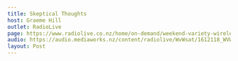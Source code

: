 ```yaml
---
title: Skeptical Thoughts
host: Graeme Hill
outlet: RadioLive
page: https://www.radiolive.co.nz/home/on-demand/weekend-variety-wireless/2018/12/weekend-variety-wireless--in-case-you-missed-sunday-161218-final.html
audio: https://audio.mediaworks.nz/content/radiolive/WvWsat/1612118_WVW_Skepticalthoughts.mp3
layout: Post
---
```


<page-radio />

